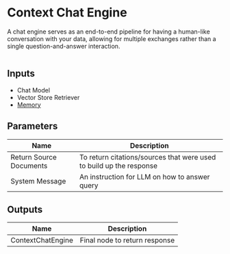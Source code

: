 # Context Chat Engine

A chat engine serves as an end-to-end pipeline for having a human-like conversation with your data, allowing for multiple exchanges rather than a single question-and-answer interaction.

<figure><img src="../..//assets/image (3) (1) (1) (1) (1) (1) (1) (2) (1) (1).png" alt=""><figcaption></figcaption></figure>

## Inputs

* Chat Model
* Vector Store Retriever
* [Memory](../../langchain/memory/)

## Parameters

| Name                    | Description                                                         |
| ----------------------- | ------------------------------------------------------------------- |
| Return Source Documents | To return citations/sources that were used to build up the response |
| System Message          | An instruction for LLM on how to answer query                       |

## Outputs

| Name              | Description                   |
| ----------------- | ----------------------------- |
| ContextChatEngine | Final node to return response |
